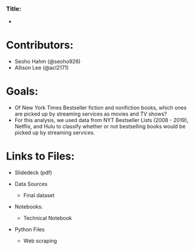 ### Title: 
 - 

# Contributors:
 - Seoho Hahm (@seoho926)
 - Allison Lee (@acl2171)
 
# Goals:
 - Of New York Times Bestseller fiction and nonfiction books, which ones are picked up by streaming services as movies and TV shows? 
 - For this analysis, we used data from NYT Bestseller Lists (2008 - 2019), Netflix, and Hulu to classify whether or not bestselling books would be picked up by streaming services. 
 
 
 # Links to Files:
  - Slidedeck (pdf)
  - Data Sources
       - Final dataset
  - Notebooks:
       - Technical Notebook

  - Python Files
       - Web scraping
